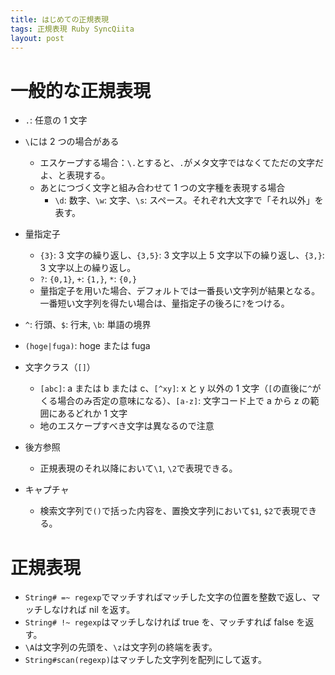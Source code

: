 ```yaml
---
title: はじめての正規表現
tags: 正規表現 Ruby SyncQiita
layout: post
---
```


# 一般的な正規表現

- `.`: 任意の 1 文字
- `\`には 2 つの場合がある
  - エスケープする場合：`\.`とすると、`.`がメタ文字ではなくてただの文字だよ、と表現する。
  - あとにつづく文字と組み合わせて 1 つの文字種を表現する場合
    - `\d`: 数字、`\w`: 文字、`\s`: スペース。それぞれ大文字で「それ以外」を表す。
- 量指定子

  - `{3}`: 3 文字の繰り返し、`{3,5}`: 3 文字以上 5 文字以下の繰り返し、`{3,}`: 3 文字以上の繰り返し。
  - `?`: `{0,1}`, `+`: `{1,}`, `*`: `{0,}`
  - 量指定子を用いた場合、デフォルトでは一番長い文字列が結果となる。一番短い文字列を得たい場合は、量指定子の後ろに`?`をつける。

- `^`: 行頭、`$`: 行末, `\b`: 単語の境界

- `(hoge|fuga)`: hoge または fuga
- 文字クラス（`[]`）
  - `[abc]`: a または b または c、`[^xy]`: x と y 以外の 1 文字（`[`の直後に`^`がくる場合のみ否定の意味になる）、`[a-z]`: 文字コード上で a から z の範囲にあるどれか 1 文字
  - 地のエスケープすべき文字は異なるので注意
- 後方参照
  - 正規表現のそれ以降において`\1`, `\2`で表現できる。
- キャプチャ
  - 検索文字列で`()`で括った内容を、置換文字列において`$1`, `$2`で表現できる。

# 正規表現

- `String# =~ regexp`でマッチすればマッチした文字の位置を整数で返し、マッチしなければ nil を返す。
- `String# !~ regexp`はマッチしなければ true を、マッチすれば false を返す。
- `\A`は文字列の先頭を、`\z`は文字列の終端を表す。
- `String#scan(regexp)`はマッチした文字列を配列にして返す。
